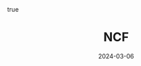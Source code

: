 ---
order: 8
title: NCF
date: 2024-03-06
categories: [Research Interest, Recommender System]
tags: [Paper Review, Data Mining, RecSys, Collaborative Filtering, Latent Factor Model, Deep Learning]
math: true
description: >-
    <ul type="square">
    <li><strong>Title</strong>: <a href="https://dl.acm.org/doi/abs/10.1145/3038912.3052569?casa_token=xJcQ62dMU8kAAAAA:erA0iE1l2Pxdx8qpbMFCh7Z6-qc02h-yCXcoaWJN5E4pJwMwu6RVRoMrBdUSFJ_yrHGdTfVtJR67EPw"><em>Neural Collaborative Filtering</em></a></li>
    <li><strong>Author</strong>: <em>He et al.</em></li>
    <li><strong>Publisher</strong>: <em>WWW</em></li>
    <li><strong>Published</strong>: <em>2017</em></li>
    </ul>
image:
    path: /_post_refer_img/RecommenderSystem/Thumbnail.jpg
---